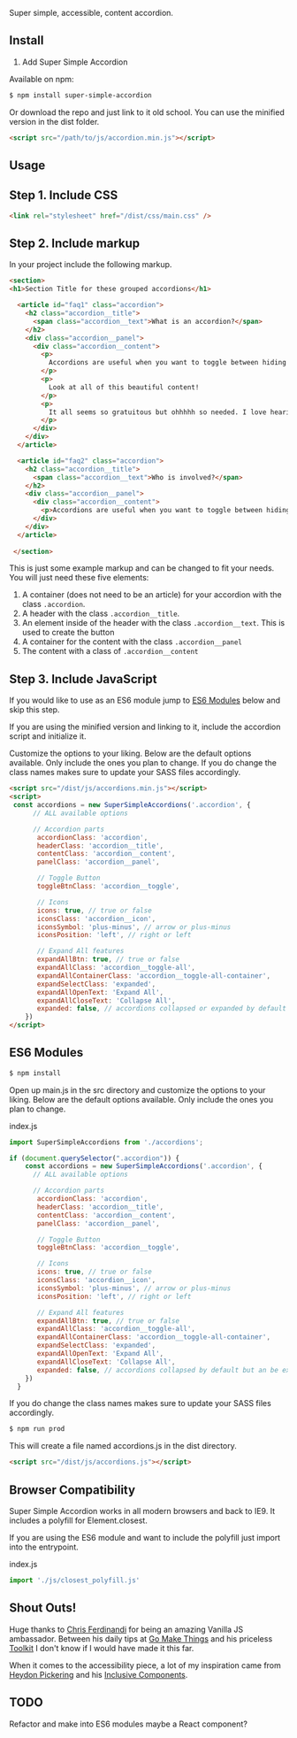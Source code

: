 Super simple, accessible, content accordion.

## Install

1. Add Super Simple Accordion

Available on npm:

```sh
$ npm install super-simple-accordion

```

Or download the repo and just link to it old school. You can use the minified version in the dist folder.

```html
<script src="/path/to/js/accordion.min.js"></script>
```

## Usage

## Step 1. Include CSS

```html
<link rel="stylesheet" href="/dist/css/main.css" />
```

## Step 2. Include markup

In your project include the following markup.

```html
<section>
<h1>Section Title for these grouped accordions</h1>

  <article id="faq1" class="accordion">
    <h2 class="accordion__title">
      <span class="accordion__text">What is an accordion?</span>
    </h2>
    <div class="accordion__panel">
      <div class="accordion__content">
        <p>
          Accordions are useful when you want to toggle between hiding and showing large amounts of content.
        </p>
        <p>
          Look at all of this beautiful content!
        </p>
        <p>
          It all seems so gratuitous but ohhhhh so needed. I love hearing myself talk (type?)!
        </p>
      </div>
    </div>
  </article>

  <article id="faq2" class="accordion">
    <h2 class="accordion__title">
      <span class="accordion__text">Who is involved?</span>
    </h2>
    <div class="accordion__panel">
      <div class="accordion__content">
        <p>Accordions are useful when you want to toggle between hiding and showing large amounts of content.</p>
      </div>
    </div>
  </article>
   
 </section>
```
This is just some example markup and can be changed to fit your needs. You will just need these five elements:

 1. A container (does not need to be an article) for your accordion with the class `.accordion`. 
 2. A header with the class `.accordion__title`.
 3. An element inside of the header with the class `.accordion__text`. This is used to create the button
 4. A container for the content with the class `.accordion__panel`
 5. The content with a class of `.accordion__content`

## Step 3. Include JavaScript
If you would like to use as an ES6 module jump to [ES6 Modules](#es6-modules) below and skip this step.

If you are using the minified version and linking to it, include the accordion script and initialize it.

Customize the options to your liking. Below are the default options available. Only include the ones you plan to change. If you do change the class names makes sure to update your SASS files accordingly.

```html
<script src="/dist/js/accordions.min.js"></script>
<script>
 const accordions = new SuperSimpleAccordions('.accordion', {
      // ALL available options

      // Accordion parts
       accordionClass: 'accordion',
       headerClass: 'accordion__title',
       contentClass: 'accordion__content',
       panelClass: 'accordion__panel',

       // Toggle Button
       toggleBtnClass: 'accordion__toggle',

       // Icons
       icons: true, // true or false
       iconsClass: 'accordion__icon',
       iconsSymbol: 'plus-minus', // arrow or plus-minus
       iconsPosition: 'left', // right or left

       // Expand All features
       expandAllBtn: true, // true or false 
       expandAllClass: 'accordion__toggle-all',
       expandAllContainerClass: 'accordion__toggle-all-container',
       expandSelectClass: 'expanded',
       expandAllOpenText: 'Expand All',
       expandAllCloseText: 'Collapse All',
       expanded: false, // accordions collapsed or expanded by default
    })
</script>
```
## ES6 Modules

```sh
$ npm install

```

Open up main.js in the src directory and customize the options to your liking. Below are the default options available. Only include the ones you plan to change.

index.js

```js
import SuperSimpleAccordions from './accordions';

if (document.querySelector(".accordion")) {
    const accordions = new SuperSimpleAccordions('.accordion', {
      // ALL available options

      // Accordion parts
       accordionClass: 'accordion',
       headerClass: 'accordion__title',
       contentClass: 'accordion__content',
       panelClass: 'accordion__panel',

       // Toggle Button
       toggleBtnClass: 'accordion__toggle',

       // Icons
       icons: true, // true or false
       iconsClass: 'accordion__icon',
       iconsSymbol: 'plus-minus', // arrow or plus-minus
       iconsPosition: 'left', // right or left

       // Expand All features
       expandAllBtn: true, // true or false 
       expandAllClass: 'accordion__toggle-all',
       expandAllContainerClass: 'accordion__toggle-all-container',
       expandSelectClass: 'expanded',
       expandAllOpenText: 'Expand All',
       expandAllCloseText: 'Collapse All',
       expanded: false, // accordions collapsed by default but an be expanded
    })
  }
```

If you do change the class names makes sure to update your SASS files accordingly.


```sh
$ npm run prod

```

This will create a file named accordions.js in the dist directory.

```html
<script src="/dist/js/accordions.js"></script>
```

## Browser Compatibility

Super Simple Accordion works in all modern browsers and back to IE9. It includes a polyfill for Element.closest.

If you are using the ES6 module and want to include the polyfill just import into the entrypoint.

index.js
```js
import './js/closest_polyfill.js'
```

## Shout Outs!

Huge thanks to [Chris Ferdinandi](https://gomakethings.com/about/) for being an amazing Vanilla JS ambassador. Between his daily tips at [Go Make Things](https://gomakethings.com/articles/) and his priceless [Toolkit](https://vanillajstoolkit.com/) I don't know if I would have made it this far.

When it comes to the accessibility piece, a lot of my inspiration came from [Heydon Pickering](https://twitter.com/heydonworks) and his [Inclusive Components](https://inclusive-components.design/).

## TODO

Refactor and make into ES6 modules maybe a React component?

